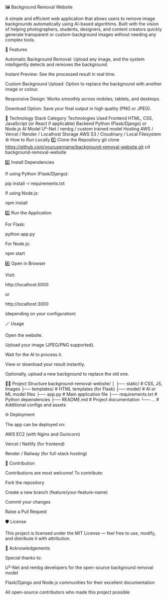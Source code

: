 🖼️ Background Removal Website

A simple and efficient web application that allows users to remove image backgrounds automatically using AI-based algorithms. Built with the vision of helping photographers, students, designers, and content creators quickly generate transparent or custom-background images without needing any complex tools.

🚀 Features

Automatic Background Removal: Upload any image, and the system intelligently detects and removes the background.

Instant Preview: See the processed result in real time.

Custom Background Upload: Option to replace the background with another image or colour.

Responsive Design: Works smoothly across mobiles, tablets, and desktops.

Download Option: Save your final output in high quality (PNG or JPEG).

🧠 Technology Stack
Category	Technologies Used
Frontend	HTML, CSS, JavaScript (or React if applicable)
Backend	Python (Flask/Django) or Node.js
AI Model	U²-Net / rembg / custom trained model
Hosting	AWS / Vercel / Render / Localhost
Storage	AWS S3 / Cloudinary / Local Filesystem
⚙️ How to Run Locally
1️⃣ Clone the Repository
git clone https://github.com/yourusername/background-removal-website.git
cd background-removal-website

2️⃣ Install Dependencies

If using Python (Flask/Django):

pip install -r requirements.txt


If using Node.js:

npm install

3️⃣ Run the Application

For Flask:

python app.py


For Node.js:

npm start

4️⃣ Open in Browser

Visit:

http://localhost:5000


or

http://localhost:3000


(depending on your configuration)

🪄 Usage

Open the website.

Upload your image (JPEG/PNG supported).

Wait for the AI to process it.

View or download your result instantly.

Optionally, upload a new background to replace the old one.

🧑‍💻 Project Structure
background-removal-website/
│
├── static/               # CSS, JS, Images
├── templates/            # HTML templates (for Flask)
├── model/                # AI or ML model files
├── app.py                # Main application file
├── requirements.txt      # Python dependencies
├── README.md             # Project documentation
└── ...                   # Additional configs and assets

🌐 Deployment

The app can be deployed on:

AWS EC2 (with Nginx and Gunicorn)

Vercel / Netlify (for frontend)

Render / Railway (for full-stack hosting)

🤝 Contribution

Contributions are most welcome!
To contribute:

Fork the repository

Create a new branch (feature/your-feature-name)

Commit your changes

Raise a Pull Request

🛡️ License

This project is licensed under the MIT License — feel free to use, modify, and distribute it with attribution.

🙏 Acknowledgements

Special thanks to:

U²-Net and rembg developers for the open-source background removal model

Flask/Django and Node.js communities for their excellent documentation

All open-source contributors who made this project possible
